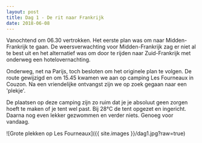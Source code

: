 ```yaml
---
layout: post
title: Dag 1 - De rit naar Frankrijk
date: 2018-06-08
---
```

Vanochtend om 06.30 vertrokken. Het eerste plan was om naar Midden-Frankrijk te gaan. De weersverwachting voor Midden-Frankrijk zag er niet al te best uit en het alternatief was om door te rijden naar Zuid-Frankrijk met onderweg een hotelovernachting.

Onderweg, net na Parijs, toch besloten om het originele plan te volgen. De route gewijzigd en om 15.45 kwamen we aan op camping Les Fourneaux in Couzon. Na een vriendelijke ontvangst zijn we op zoek gegaan naar een 'plekje'.

De plaatsen op deze camping zijn zo ruim dat je je absoluut geen zorgen hoeft te maken of je tent wel past. Bij 28°C de tent opgezet en ingericht. Daarna nog even lekker gezwommen en verder niets. Genoeg voor vandaag.

![Grote plekken op Les Fourneaux]({{ site.images }}/dag1.jpg?raw=true)
